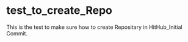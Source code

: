 # test_to_create_Repo
This is the test to make sure how to create Repositary in HitHub_Initial Commit.
